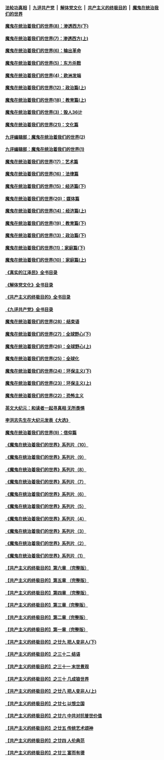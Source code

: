 ####  [法轮功真相](../../../../basic/blob/master/README.md?t=10281331) &nbsp;|&nbsp; [九评共产党](../../../../9ping.md/blob/master/README.md?t=10281331) &nbsp;|&nbsp; [解体党文化](../../../../jtdwh.md/blob/master/README.md?t=10281331)  &nbsp;|&nbsp; [共产主义的终极目的](../../../../gczydzjmd.md/blob/master/README.md?t=10281331) &nbsp;|&nbsp; [魔鬼在统治我们的世界](../../../../mgztzwmdsj.md/blob/master/README.md?t=10281331) 

#### [魔鬼在统治着我们的世界(8)：渗透西方(下)](../pages/nsc422/n10429603.md?t=10281331) 

#### [魔鬼在统治着我们的世界(7)：渗透西方(上)](../pages/nsc422/n10426013.md?t=10281331) 

#### [魔鬼在统治着我们的世界(6)：输出革命](../pages/nsc422/n10421536.md?t=10281331) 

#### [魔鬼在统治着我们的世界(5)：东方杀戮](../pages/nsc422/n10417707.md?t=10281331) 

#### [魔鬼在统治着我们的世界(4)：欧洲发端](../pages/nsc422/n10414890.md?t=10281331) 

#### [魔鬼在统治着我们的世界(12)：政治篇(上)](../pages/nsc422/n10444576.md?t=10281331) 

#### [魔鬼在统治着我们的世界(18)：教育篇(上)](../pages/nsc422/n10526970.md?t=10281331) 

#### [魔鬼在统治着我们的世界(3)：毁人36计](../pages/nsc422/n10411583.md?t=10281331) 

#### [魔鬼在统治着我们的世界(21)：文化篇](../pages/nsc422/n10597706.md?t=10281331) 

#### [九评编辑部：魔鬼在统治着我们的世界(2)](../pages/nsc422/n10410036.md?t=10281331) 

#### [九评编辑部：魔鬼在统治着我们的世界(1)](../pages/nsc422/n10406825.md?t=10281331) 

#### [魔鬼在统治着我们的世界(17)：艺术篇](../pages/nsc422/n10499093.md?t=10281331) 

#### [魔鬼在统治着我们的世界(16)：法律篇](../pages/nsc422/n10485969.md?t=10281331) 

#### [魔鬼在统治着我们的世界(15)：经济篇(下)](../pages/nsc422/n10469975.md?t=10281331) 

#### [魔鬼在统治着我们的世界(20)：媒体篇](../pages/nsc422/n10586579.md?t=10281331) 

#### [魔鬼在统治着我们的世界(14)：经济篇(上)](../pages/nsc422/n10457370.md?t=10281331) 

#### [魔鬼在统治着我们的世界(19)：教育篇(下)](../pages/nsc422/n10564808.md?t=10281331) 

#### [魔鬼在统治着我们的世界(13)：政治篇(下)](../pages/nsc422/n10448270.md?t=10281331) 

#### [魔鬼在统治着我们的世界(11)：家庭篇(下)](../pages/nsc422/n10440961.md?t=10281331) 

#### [魔鬼在统治着我们的世界(10)：家庭篇(上)](../pages/nsc422/n10435448.md?t=10281331) 

#### [《真实的江泽民》全书目录](../pages/nsc422/n13721399.md?t=10281331) 

#### [《解体党文化》全书目录](../pages/nsc422/n13721157.md?t=10281331) 

#### [《共产主义的终极目的》全书目录](../pages/nsc422/n13721048.md?t=10281331) 

#### [《九评共产党》全书目录](../pages/nsc422/n13708085.md?t=10281331) 

#### [魔鬼在统治着我们的世界(28)：结束语](../pages/nsc422/n10936246.md?t=10281331) 

#### [魔鬼在统治着我们的世界(27)：全球野心(下)](../pages/nsc422/n10928319.md?t=10281331) 

#### [魔鬼在统治着我们的世界(26)：全球野心(上)](../pages/nsc422/n10900318.md?t=10281331) 

#### [魔鬼在统治着我们的世界(25)：全球化](../pages/nsc422/n10788205.md?t=10281331) 

#### [魔鬼在统治着我们的世界(24)：环保主义(下)](../pages/nsc422/n10695307.md?t=10281331) 

#### [魔鬼在统治着我们的世界(23)：环保主义(上)](../pages/nsc422/n10688613.md?t=10281331) 

#### [魔鬼在统治着我们的世界(22)：恐怖主义](../pages/nsc422/n10614727.md?t=10281331) 

#### [英文大纪元：和读者一起寻真相 无所畏惧](../pages/nsc422/n12542027.md?t=10281331) 

#### [李洪志先生在大纪元发表《大选》](../pages/nsc422/n12534746.md?t=10281331) 

#### [魔鬼在统治着我们的世界(9)：信仰篇](../pages/nsc422/n10432159.md?t=10281331) 

#### [《魔鬼在统治着我们的世界》系列片（10）](../pages/nsc422/n12292670.md?t=10281331) 

#### [《魔鬼在统治着我们的世界》系列片（9）](../pages/nsc422/n12290859.md?t=10281331) 

#### [《魔鬼在统治着我们的世界》系列片（8）](../pages/nsc422/n12287445.md?t=10281331) 

#### [《魔鬼在统治着我们的世界》系列片（7）](../pages/nsc422/n12283425.md?t=10281331) 

#### [《魔鬼在统治着我们的世界》系列片（6）](../pages/nsc422/n12282314.md?t=10281331) 

#### [《魔鬼在统治着我们的世界》系列片（5）](../pages/nsc422/n12281419.md?t=10281331) 

#### [《魔鬼在统治着我们的世界》系列片（4）](../pages/nsc422/n12274024.md?t=10281331) 

#### [《魔鬼在统治着我们的世界》系列片（3）](../pages/nsc422/n12271322.md?t=10281331) 

#### [《魔鬼在统治着我们的世界》系列片（2）](../pages/nsc422/n12269049.md?t=10281331) 

#### [《魔鬼在统治着我们的世界》系列片（1）](../pages/nsc422/n12267575.md?t=10281331) 

#### [【共产主义的终极目的】第六章 （完整版）](../pages/nsc422/n11428913.md?t=10281331) 

#### [【共产主义的终极目的】第五章 （完整版）](../pages/nsc422/n11428912.md?t=10281331) 

#### [【共产主义的终极目的】第四章 （完整版）](../pages/nsc422/n11428907.md?t=10281331) 

#### [【共产主义的终极目的】第三章（完整版）](../pages/nsc422/n11428848.md?t=10281331) 

#### [【共产主义的终极目的】第二章（完整版）](../pages/nsc422/n11428831.md?t=10281331) 

#### [【共产主义的终极目的】第一章（完整版）](../pages/nsc422/n11417651.md?t=10281331) 

#### [【共产主义的终极目的】之廿九 把人变非人(下)](../pages/nsc422/n11344140.md?t=10281331) 

#### [【共产主义的终极目的】之三十二 结语](../pages/nsc422/n11360535.md?t=10281331) 

#### [【共产主义的终极目的】之三十一 末世景观](../pages/nsc422/n11351129.md?t=10281331) 

#### [【共产主义的终极目的】之三十 几成狼世界](../pages/nsc422/n11348280.md?t=10281331) 

#### [【共产主义的终极目的】之廿八 把人变非人(上)](../pages/nsc422/n11340492.md?t=10281331) 

#### [【共产主义的终极目的】之廿七 以恨立国](../pages/nsc422/n11336944.md?t=10281331) 

#### [【共产主义的终极目的】之廿六 中共对抗普世价值](../pages/nsc422/n11324785.md?t=10281331) 

#### [【共产主义的终极目的】之廿五 传统艺术颂神](../pages/nsc422/n11296396.md?t=10281331) 

#### [【共产主义的终极目的】之廿四 人伦典范](../pages/nsc422/n11296397.md?t=10281331) 

#### [【共产主义的终极目的】之廿三 富而有德](../pages/nsc422/n11283598.md?t=10281331) 

